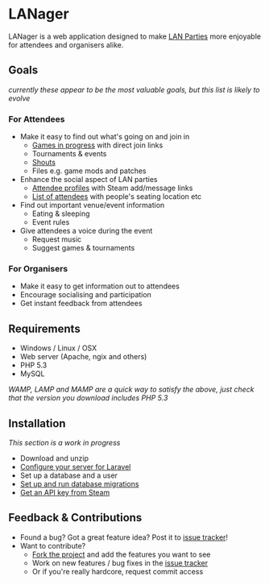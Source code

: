 LANager
=======

LANager is a web application designed to make [LAN Parties](https://en.wikipedia.org/wiki/Lan_party)
more enjoyable for attendees and organisers alike.

## Goals
*currently these appear to be the most valuable goals, but this list is likely to evolve*

### For Attendees
* Make it easy to find out what's going on and join in
	* [Games in progress](http://i.imgur.com/xbN2R.png) with direct join links
	* Tournaments & events
	* [Shouts](http://i.imgur.com/tixUA.png)
	* Files e.g. game mods and patches
* Enhance the social aspect of LAN parties
	* [Attendee profiles](http://i.imgur.com/P5gaT.png) with Steam add/message links
	* [List of attendees](http://i.imgur.com/IBlHK.png) with people's seating location etc
* Find out important venue/event information
	* Eating & sleeping
	* Event rules
* Give attendees a voice during the event
	* Request music
	* Suggest games & tournaments

### For Organisers
* Make it easy to get information out to attendees
* Encourage socialising and participation
* Get instant feedback from attendees


## Requirements
* Windows / Linux / OSX
* Web server (Apache, ngix and others)
* PHP 5.3
* MySQL

*WAMP, LAMP and MAMP are a quick way to satisfy the above, just check that the version you download includes PHP 5.3* 

## Installation
*This section is a work in progress*

* Download and unzip
* [Configure your server for Laravel](http://www.laravel.com/docs/install)
* Set up a database and a user
* [Set up and run database migrations](http://www.laravel.com/docs/database/migrations#running-migrations)
* [Get an API key from Steam](steamcommunity.com/dev/apikey)


## Feedback & Contributions
* Found a bug? Got a great feature idea? Post it to [issue tracker](https://github.com/ilumos/lanager/issues)!
* Want to contribute?
	* [Fork the project](https://github.com/ilumos/lanager/fork) and add the features you want to see
	* Work on new features / bug fixes in the [issue tracker](https://github.com/ilumos/lanager/issues)
	* Or if you're really hardcore, request commit access 
